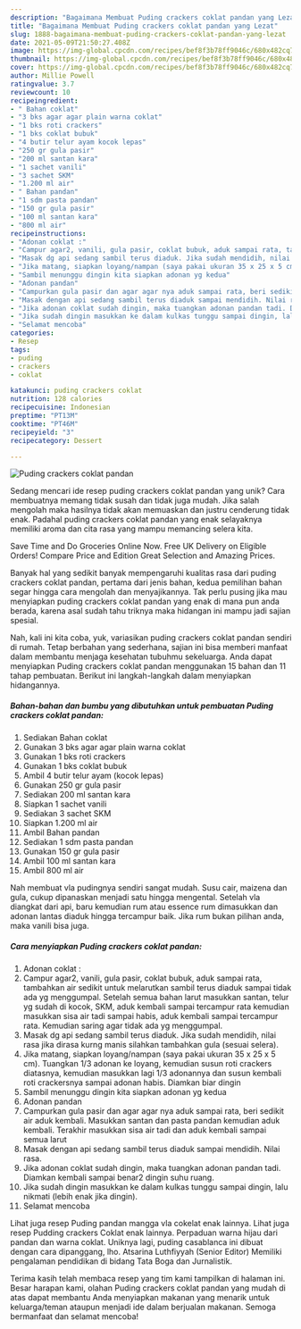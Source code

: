 ```yaml
---
description: "Bagaimana Membuat Puding crackers coklat pandan yang Lezat"
title: "Bagaimana Membuat Puding crackers coklat pandan yang Lezat"
slug: 1888-bagaimana-membuat-puding-crackers-coklat-pandan-yang-lezat
date: 2021-05-09T21:50:27.408Z
image: https://img-global.cpcdn.com/recipes/bef8f3b78ff9046c/680x482cq70/puding-crackers-coklat-pandan-foto-resep-utama.jpg
thumbnail: https://img-global.cpcdn.com/recipes/bef8f3b78ff9046c/680x482cq70/puding-crackers-coklat-pandan-foto-resep-utama.jpg
cover: https://img-global.cpcdn.com/recipes/bef8f3b78ff9046c/680x482cq70/puding-crackers-coklat-pandan-foto-resep-utama.jpg
author: Millie Powell
ratingvalue: 3.7
reviewcount: 10
recipeingredient:
- " Bahan coklat"
- "3 bks agar agar plain warna coklat"
- "1 bks roti crackers"
- "1 bks coklat bubuk"
- "4 butir telur ayam kocok lepas"
- "250 gr gula pasir"
- "200 ml santan kara"
- "1 sachet vanili"
- "3 sachet SKM"
- "1.200 ml air"
- " Bahan pandan"
- "1 sdm pasta pandan"
- "150 gr gula pasir"
- "100 ml santan kara"
- "800 ml air"
recipeinstructions:
- "Adonan coklat :"
- "Campur agar2, vanili, gula pasir, coklat bubuk, aduk sampai rata, tambahkan air sedikit untuk melarutkan sambil terus diaduk sampai tidak ada yg menggumpal. Setelah semua bahan larut masukkan santan, telur yg sudah di kocok, SKM, aduk kembali sampai tercampur rata kemudian masukkan sisa air tadi sampai habis, aduk kembali sampai tercampur rata. Kemudian saring agar tidak ada yg menggumpal."
- "Masak dg api sedang sambil terus diaduk. Jika sudah mendidih, nilai rasa jika dirasa kurng manis silahkan tambahkan gula (sesuai selera)."
- "Jika matang, siapkan loyang/nampan (saya pakai ukuran 35 x 25 x 5 cm). Tuangkan 1/3 adonan ke loyang, kemudian susun roti crackers diatasnya, kemudian masukkan lagi 1/3 adonannya dan susun kembali roti crackersnya sampai adonan habis. Diamkan biar dingin"
- "Sambil menunggu dingin kita siapkan adonan yg kedua"
- "Adonan pandan"
- "Campurkan gula pasir dan agar agar nya aduk sampai rata, beri sedikit air aduk kembali. Masukkan santan dan pasta pandan kemudian aduk kembali. Terakhir masukkan sisa air tadi dan aduk kembali sampai semua larut"
- "Masak dengan api sedang sambil terus diaduk sampai mendidih. Nilai rasa."
- "Jika adonan coklat sudah dingin, maka tuangkan adonan pandan tadi. Diamkan kembali sampai benar2 dingin suhu ruang."
- "Jika sudah dingin masukkan ke dalam kulkas tunggu sampai dingin, lalu nikmati (lebih enak jika dingin)."
- "Selamat mencoba"
categories:
- Resep
tags:
- puding
- crackers
- coklat

katakunci: puding crackers coklat 
nutrition: 128 calories
recipecuisine: Indonesian
preptime: "PT13M"
cooktime: "PT46M"
recipeyield: "3"
recipecategory: Dessert

---
```



![Puding crackers coklat pandan](https://img-global.cpcdn.com/recipes/bef8f3b78ff9046c/680x482cq70/puding-crackers-coklat-pandan-foto-resep-utama.jpg)

Sedang mencari ide resep puding crackers coklat pandan yang unik? Cara membuatnya memang tidak susah dan tidak juga mudah. Jika salah mengolah maka hasilnya tidak akan memuaskan dan justru cenderung tidak enak. Padahal puding crackers coklat pandan yang enak selayaknya memiliki aroma dan cita rasa yang mampu memancing selera kita.

Save Time and Do Groceries Online Now. Free UK Delivery on Eligible Orders! Compare Price and Edition Great Selection and Amazing Prices.

Banyak hal yang sedikit banyak mempengaruhi kualitas rasa dari puding crackers coklat pandan, pertama dari jenis bahan, kedua pemilihan bahan segar hingga cara mengolah dan menyajikannya. Tak perlu pusing jika mau menyiapkan puding crackers coklat pandan yang enak di mana pun anda berada, karena asal sudah tahu triknya maka hidangan ini mampu jadi sajian spesial.


Nah, kali ini kita coba, yuk, variasikan puding crackers coklat pandan sendiri di rumah. Tetap berbahan yang sederhana, sajian ini bisa memberi manfaat dalam membantu menjaga kesehatan tubuhmu sekeluarga. Anda dapat menyiapkan Puding crackers coklat pandan menggunakan 15 bahan dan 11 tahap pembuatan. Berikut ini langkah-langkah dalam menyiapkan hidangannya.

<!--inarticleads1-->

##### Bahan-bahan dan bumbu yang dibutuhkan untuk pembuatan Puding crackers coklat pandan:

1. Sediakan  Bahan coklat
1. Gunakan 3 bks agar agar plain warna coklat
1. Gunakan 1 bks roti crackers
1. Gunakan 1 bks coklat bubuk
1. Ambil 4 butir telur ayam (kocok lepas)
1. Gunakan 250 gr gula pasir
1. Sediakan 200 ml santan kara
1. Siapkan 1 sachet vanili
1. Sediakan 3 sachet SKM
1. Siapkan 1.200 ml air
1. Ambil  Bahan pandan
1. Sediakan 1 sdm pasta pandan
1. Gunakan 150 gr gula pasir
1. Ambil 100 ml santan kara
1. Ambil 800 ml air


Nah membuat vla pudingnya sendiri sangat mudah. Susu cair, maizena dan gula, cukup dipanaskan menjadi satu hingga mengental. Setelah vla diangkat dari api, baru kemudian rum atau essence rum dimasukkan dan adonan lantas diaduk hingga tercampur baik. Jika rum bukan pilihan anda, maka vanili bisa juga. 

<!--inarticleads2-->

##### Cara menyiapkan Puding crackers coklat pandan:

1. Adonan coklat :
1. Campur agar2, vanili, gula pasir, coklat bubuk, aduk sampai rata, tambahkan air sedikit untuk melarutkan sambil terus diaduk sampai tidak ada yg menggumpal. Setelah semua bahan larut masukkan santan, telur yg sudah di kocok, SKM, aduk kembali sampai tercampur rata kemudian masukkan sisa air tadi sampai habis, aduk kembali sampai tercampur rata. Kemudian saring agar tidak ada yg menggumpal.
1. Masak dg api sedang sambil terus diaduk. Jika sudah mendidih, nilai rasa jika dirasa kurng manis silahkan tambahkan gula (sesuai selera).
1. Jika matang, siapkan loyang/nampan (saya pakai ukuran 35 x 25 x 5 cm). Tuangkan 1/3 adonan ke loyang, kemudian susun roti crackers diatasnya, kemudian masukkan lagi 1/3 adonannya dan susun kembali roti crackersnya sampai adonan habis. Diamkan biar dingin
1. Sambil menunggu dingin kita siapkan adonan yg kedua
1. Adonan pandan
1. Campurkan gula pasir dan agar agar nya aduk sampai rata, beri sedikit air aduk kembali. Masukkan santan dan pasta pandan kemudian aduk kembali. Terakhir masukkan sisa air tadi dan aduk kembali sampai semua larut
1. Masak dengan api sedang sambil terus diaduk sampai mendidih. Nilai rasa.
1. Jika adonan coklat sudah dingin, maka tuangkan adonan pandan tadi. Diamkan kembali sampai benar2 dingin suhu ruang.
1. Jika sudah dingin masukkan ke dalam kulkas tunggu sampai dingin, lalu nikmati (lebih enak jika dingin).
1. Selamat mencoba


Lihat juga resep Puding pandan mangga vla cokelat enak lainnya. Lihat juga resep Pudding crackers Coklat enak lainnya. Perpaduan warna hijau dari pandan dan warna coklat. Uniknya lagi, puding casablanca ini dibuat dengan cara dipanggang, lho. Atsarina Luthfiyyah (Senior Editor) Memiliki pengalaman pendidikan di bidang Tata Boga dan Jurnalistik. 

Terima kasih telah membaca resep yang tim kami tampilkan di halaman ini. Besar harapan kami, olahan Puding crackers coklat pandan yang mudah di atas dapat membantu Anda menyiapkan makanan yang menarik untuk keluarga/teman ataupun menjadi ide dalam berjualan makanan. Semoga bermanfaat dan selamat mencoba!
